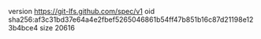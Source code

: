 version https://git-lfs.github.com/spec/v1
oid sha256:af3c31bd37e64a4e2fbef5265046861b54ff47b851b16c87d21198e123b4bce4
size 20616
